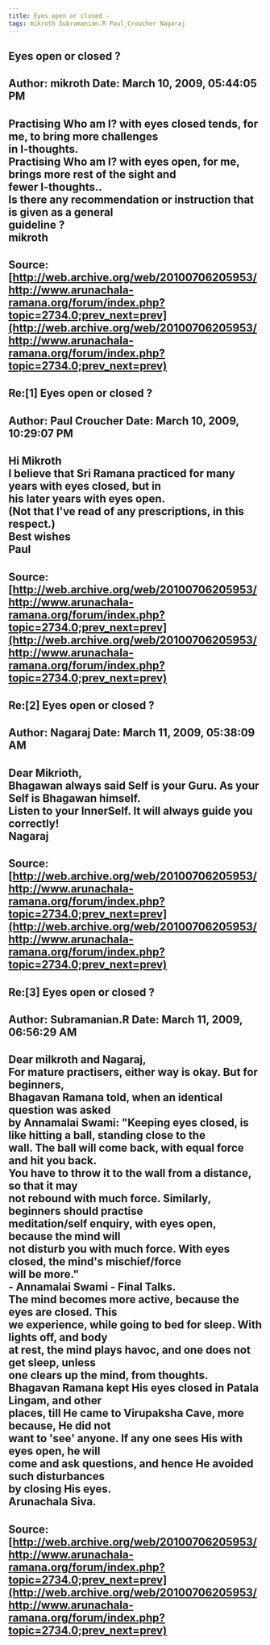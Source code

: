 ```yaml
--- 
title: Eyes open or closed -   
tags: mikroth Subramanian.R Paul_Croucher Nagaraj  
---  
```

## Eyes open or closed ?  
Author: mikroth             Date: March 10, 2009, 05:44:05 PM  
---  
Practising Who am I? with eyes closed tends, for me, to bring more challenges  
in I-thoughts.   
Practising Who am I? with eyes open, for me, brings more rest of the sight and  
fewer I-thoughts..   
Is there any recommendation or instruction that is given as a general  
guideline ?   
mikroth
 ---  
Source:[http://web.archive.org/web/20100706205953/http://www.arunachala-ramana.org/forum/index.php?topic=2734.0;prev_next=prev](http://web.archive.org/web/20100706205953/http://www.arunachala-ramana.org/forum/index.php?topic=2734.0;prev_next=prev)   
---  

## Re:[1] Eyes open or closed ?  
Author: Paul Croucher       Date: March 10, 2009, 10:29:07 PM  
---  
Hi Mikroth   
I believe that Sri Ramana practiced for many years with eyes closed, but in  
his later years with eyes open.   
(Not that I've read of any prescriptions, in this respect.)   
Best wishes   
Paul
 ---  
Source:[http://web.archive.org/web/20100706205953/http://www.arunachala-ramana.org/forum/index.php?topic=2734.0;prev_next=prev](http://web.archive.org/web/20100706205953/http://www.arunachala-ramana.org/forum/index.php?topic=2734.0;prev_next=prev)   
---  

## Re:[2] Eyes open or closed ?  
Author: Nagaraj             Date: March 11, 2009, 05:38:09 AM  
---  
Dear Mikrioth,   
Bhagawan always said Self is your Guru. As your Self is Bhagawan himself.  
Listen to your InnerSelf. It will always guide you correctly!   
Nagaraj
 ---  
Source:[http://web.archive.org/web/20100706205953/http://www.arunachala-ramana.org/forum/index.php?topic=2734.0;prev_next=prev](http://web.archive.org/web/20100706205953/http://www.arunachala-ramana.org/forum/index.php?topic=2734.0;prev_next=prev)   
---  

## Re:[3] Eyes open or closed ?  
Author: Subramanian.R       Date: March 11, 2009, 06:56:29 AM  
---  
Dear milkroth and Nagaraj,   
For mature practisers, either way is okay. But for beginners,   
Bhagavan Ramana told, when an identical question was asked   
by Annamalai Swami: "Keeping eyes closed, is like hitting a ball, standing close to the   
wall. The ball will come back, with equal force and hit you back.   
You have to throw it to the wall from a distance, so that it may   
not rebound with much force. Similarly, beginners should practise   
meditation/self enquiry, with eyes open, because the mind will   
not disturb you with much force. With eyes closed, the mind's mischief/force  
will be more."   
 \- Annamalai Swami - Final Talks.   
The mind becomes more active, because the eyes are closed. This   
we experience, while going to bed for sleep. With lights off, and body   
at rest, the mind plays havoc, and one does not get sleep, unless   
one clears up the mind, from thoughts.   
Bhagavan Ramana kept His eyes closed in Patala Lingam, and other   
places, till He came to Virupaksha Cave, more because, He did not   
want to 'see' anyone. If any one sees His with eyes open, he will   
come and ask questions, and hence He avoided such disturbances   
by closing His eyes.   
Arunachala Siva.
 ---  
Source:[http://web.archive.org/web/20100706205953/http://www.arunachala-ramana.org/forum/index.php?topic=2734.0;prev_next=prev](http://web.archive.org/web/20100706205953/http://www.arunachala-ramana.org/forum/index.php?topic=2734.0;prev_next=prev)   
---  

